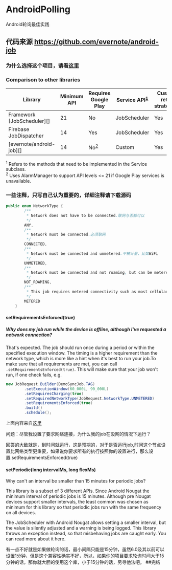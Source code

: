 # AndroidPolling
Android轮询最佳实践

## 代码来源 https://github.com/evernote/android-job
### 为什么选择这个项目，请看[这里](https://github.com/firebase/firebase-jobdispatcher-android#user-content-firebase-jobdispatcher-)

### Comparison to other libraries

Library                    | Minimum API | Requires Google Play   | Service API<sup>[1](#fn1)</sup> | Custom retry strategies
-------------------------- | ----------- | ---------------------- | ------------------------------- | -----------------------
Framework [JobScheduler][] | 21          | No                     | JobScheduler                    | Yes
Firebase JobDispatcher     | 14          | Yes                    | JobScheduler                    | Yes
[evernote/android-job][]   | 14          | No<sup>[2](#fn2)</sup> | Custom                          | Yes

<sup><a name="fn1">1</a></sup> Refers to the methods that need to be implemented in the
Service subclass.<br>
<sup><a name="fn2">2</a></sup> Uses AlarmManager to support API levels <= 21 if Google
Play services is unavailable.<br>
### 一些注释，只写自己认为重要的，详细注释请下载源码

```java
public enum NetworkType {
        /**
         * Network does not have to be connected.联网与否都可以
         */
        ANY,
        /**
         * Network must be connected.必须联网
         */
        CONNECTED,
        /**
         * Network must be connected and unmetered.不被计量，比如WiFi
         */
        UNMETERED,
        /**
         * Network must be connected and not roaming, but can be metered.不是漫游
         */
        NOT_ROAMING,
        /**
         * This job requires metered connectivity such as most cellular data networks.计量网络，3G,4G等蜂窝数据网络
         */
        METERED
    }
```
#### setRequirementsEnforced(true)

##### Why does my job run while the device is offline, although I've requested a network connection?
 
 That's expected. The job should run once during a period or within the specified execution window. The timing is a higher requirement than the network type, which is more like a hint when it's best to run your job.To make sure that all requirements are met, you can call `.setRequirementsEnforced(true)`. This will make sure that your job won't run, if one check fails, e.g.
 
 ```java
 new JobRequest.Builder(DemoSyncJob.TAG)
         .setExecutionWindow(60_000L, 90_000L)
         .setRequiresCharging(true)
         .setRequiredNetworkType(JobRequest.NetworkType.UNMETERED)
         .setRequirementsEnforced(true)
         .build()
         .schedule();
 ```
 上面内容来自[这里](https://github.com/evernote/android-job/wiki/FAQ)
 
 问题：尽管我设置了要求网络连接，为什么我的job在没网的情况下运行？
 
 回答的大致就是，到时间就运行，这是预期的，对于是否运行job,时间这个节点设置比网络类型更重要，如果说你要求所有的执行按照你的设置进行，那么设置.setRequirementsEnforced(true)
 
 #### setPeriodic(long intervalMs, long flexMs)
 Why can't an interval be smaller than 15 minutes for periodic jobs?
 
 This library is a subset of 3 different APIs. Since Android Nougat the minimum interval of periodic jobs is 15 minutes. Although pre Nougat devices support smaller intervals, the least common was chosen as minimum for this library so that periodic jobs run with the same frequency on all devices.
 
 The JobScheduler with Android Nougat allows setting a smaller interval, but the value is silently adjusted and a warning is being logged. This library throws an exception instead, so that misbehaving jobs are caught early. You can read more about it here.
 
 有一点不好就是如果做轮询的话，最小间隔只能是15分钟，虽然6.0及其以前可以设置1分钟，但是这个兼容性确实不好，所以，如果你的项目要求轮询时间大于15分钟的话，那你就大胆的使用这个库，小于15分钟的话，另寻他法吧。
 ##完结